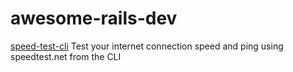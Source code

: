 # awesome-rails-dev

[speed-test-cli](https://github.com/sindresorhus/speed-test) Test your internet connection speed and ping using speedtest.net from the CLI 
